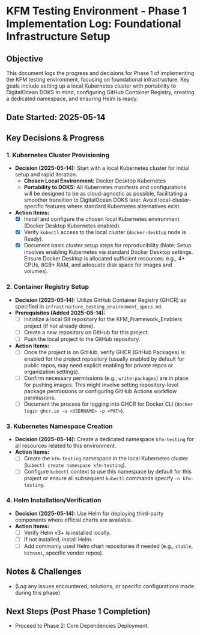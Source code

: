 # KFM Testing Environment - Phase 1 Implementation Log: Foundational Infrastructure Setup

## Objective
This document logs the progress and decisions for Phase 1 of implementing the KFM testing environment, focusing on foundational infrastructure. Key goals include setting up a local Kubernetes cluster with portability to DigitalOcean DOKS in mind, configuring GitHub Container Registry, creating a dedicated namespace, and ensuring Helm is ready.

## Date Started: 2025-05-14

## Key Decisions & Progress

### 1. Kubernetes Cluster Provisioning
*   **Decision (2025-05-14):** Start with a local Kubernetes cluster for initial setup and rapid iteration.
    *   **Chosen Local Environment:** Docker Desktop Kubernetes
    *   **Portability to DOKS:** All Kubernetes manifests and configurations will be designed to be as cloud-agnostic as possible, facilitating a smoother transition to DigitalOcean DOKS later. Avoid local-cluster-specific features where standard Kubernetes alternatives exist.
*   **Action Items:**
    *   [x] Install and configure the chosen local Kubernetes environment (Docker Desktop Kubernetes enabled).
    *   [x] Verify `kubectl` access to the local cluster (`docker-desktop` node is Ready).
    *   [x] Document basic cluster setup steps for reproducibility (Note: Setup involves enabling Kubernetes via standard Docker Desktop settings. Ensure Docker Desktop is allocated sufficient resources: e.g., 4+ CPUs, 8GB+ RAM, and adequate disk space for images and volumes).

### 2. Container Registry Setup
*   **Decision (2025-05-14):** Utilize GitHub Container Registry (GHCR) as specified in `infrastructure_testing_environment_specs.md`.
*   **Prerequisites (Added 2025-05-14):**
    *   [ ] Initialize a local Git repository for the KFM_Framework_Enablers project (if not already done).
    *   [ ] Create a new repository on GitHub for this project.
    *   [ ] Push the local project to the GitHub repository.
*   **Action Items:**
    *   [ ] Once the project is on GitHub, verify GHCR (GitHub Packages) is enabled for the project repository (usually enabled by default for public repos, may need explicit enabling for private repos or organization settings).
    *   [ ] Confirm necessary permissions (e.g., `write:packages`) are in place for pushing images. This might involve setting repository-level package permissions or configuring GitHub Actions workflow permissions.
    *   [ ] Document the process for logging into GHCR for Docker CLI (`docker login ghcr.io -u <USERNAME> -p <PAT>`).

### 3. Kubernetes Namespace Creation
*   **Decision (2025-05-14):** Create a dedicated namespace `kfm-testing` for all resources related to this environment.
*   **Action Items:**
    *   [ ] Create the `kfm-testing` namespace in the local Kubernetes cluster (`kubectl create namespace kfm-testing`).
    *   [ ] Configure `kubectl` context to use this namespace by default for this project or ensure all subsequent `kubectl` commands specify `-n kfm-testing`.

### 4. Helm Installation/Verification
*   **Decision (2025-05-14):** Use Helm for deploying third-party components where official charts are available.
*   **Action Items:**
    *   [ ] Verify Helm v3+ is installed locally.
    *   [ ] If not installed, install Helm.
    *   [ ] Add commonly used Helm chart repositories if needed (e.g., `stable`, `bitnami`, specific vendor repos).

## Notes & Challenges
*   (Log any issues encountered, solutions, or specific configurations made during this phase)

## Next Steps (Post Phase 1 Completion)
*   Proceed to Phase 2: Core Dependencies Deployment. 